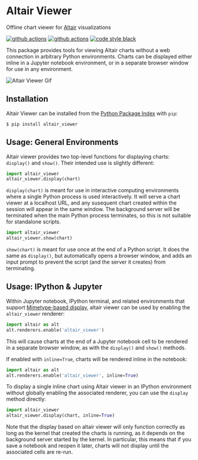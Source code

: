 # Altair Viewer
Offline chart viewer for [Altair](http://altair-viz.github.io) visualizations

[![github actions](https://github.com/altair-viz/altair_viewer/workflows/build/badge.svg)](https://github.com/altair-viz/altair_viewer/actions?query=workflow%3Abuild)
[![github actions](https://github.com/altair-viz/altair_viewer/workflows/lint/badge.svg)](https://github.com/altair-viz/altair_viewer/actions?query=workflow%3Alint)
[![code style black](https://img.shields.io/badge/code%20style-black-000000.svg)](https://github.com/psf/black)

This package provides tools for viewing Altair charts without a web connection in arbitrary Python
environments. Charts can be displayed either inline in a Jupyter notebook environment, or in a
separate browser window for use in any environment.

![Altair Viewer Gif](https://raw.githubusercontent.com/altair-viz/altair_viewer/master/images/viewer.gif)

## Installation
Altair Viewer can be installed from the
[Python Package Index](http://pypi.org/project/altair_viewer) with ``pip``:
```
$ pip install altair_viewer
```

## Usage: General Environments
Altair viewer provides two top-level functions for displaying charts: ``display()`` and ``show()``.
Their intended use is slightly different:
```python
import altair_viewer
altair_viewer.display(chart)
```
``display(chart)`` is meant for use in interactive computing environments where
a single Python process is used interactively. It will serve a chart viewer at a localhost
URL, and any susequent chart created within the session will appear in the same window.
The background server will be terminated when the main Python process terminates, so this
is not suitable for standalone scripts.

```python
import altair_viewer
altair_viewer.show(chart)
```
``show(chart)`` is meant for use once at the end of a Python script. It does the
same as ``display()``, but automatically opens a browser window, and adds an input
prompt to prevent the script (and the server it creates) from terminating.

## Usage: IPython & Jupyter
Within Jupyter notebook, IPython terminal, and related environments that support
[Mimetype-based display](https://jupyterlab.readthedocs.io/en/stable/user/file_formats.html),
altair viewer can be used by enabling the ``altair_viewer`` renderer:
```python
import altair as alt
alt.renderers.enable('altair_viewer')
```
This will cause charts at the end of a Jupyter notebook cell to be rendered in a
separate browser window, as with the ``display()`` and ``show()`` methods.

If enabled with ``inline=True``, charts will be rendered inline in the notebook:
```python
import altair as alt
alt.renderers.enable('altair_viewer', inline=True)
```

To display a single inline chart using Altair viewer in an IPython environment without
globally enabling the associated renderer, you can use the ``display`` method directly:
```python
import altair_viewer
altair_viewer.display(chart, inline=True)
```

Note that the display based on altair viewer will only function correctly as long as the
kernel that created the charts is running, as it depends on the background server started
by the kernel. In particular, this means that if you save a notebook and reopen it later,
charts will not display until the associated cells are re-run.
